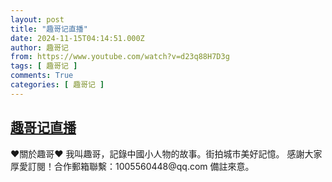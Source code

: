 ```yaml
---
layout: post
title: "趣哥记直播"
date: 2024-11-15T04:14:51.000Z
author: 趣哥记
from: https://www.youtube.com/watch?v=d23q88H7D3g
tags: [ 趣哥记 ]
comments: True
categories: [ 趣哥记 ]
---
```

<!--1731644091000-->
[趣哥记直播](https://www.youtube.com/watch?v=d23q88H7D3g)
------

<div>
♥關於趣哥♥  我叫趣哥，記錄中國小人物的故事。街拍城市美好記憶。  感謝大家厚愛訂閱！合作郵箱聯繫：1005560448@qq.com 備註來意。
</div>

